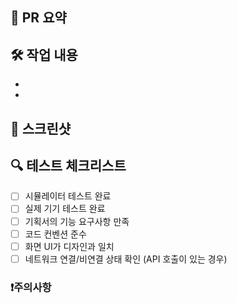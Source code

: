 <!-- 제목 규칙 -->
<!-- [Type] 작업내용 -->
<!-- 예시: [Feature] 카카오 소셜 로그인 구현 -->

<!-- 리뷰어와 라벨을 꼭 적용해 주세요!-->

## 📱 PR 요약
<!-- 이 PR에서 작업한 내용을 간단히 설명해주세요 -->

## 🛠 작업 내용
<!-- 구체적인 작업 내용을 적어주세요 -->
- 
-

## 📸 스크린샷
<!-- 작업한 화면의 스크린샷을 첨부해주세요 -->

## 🔍 테스트 체크리스트
<!-- 테스트한 항목을 체크해주세요 -->
- [ ] 시뮬레이터 테스트 완료
- [ ] 실제 기기 테스트 완료
- [ ] 기획서의 기능 요구사항 만족
- [ ] 코드 컨벤션 준수
- [ ] 화면 UI가 디자인과 일치
- [ ] 네트워크 연결/비연결 상태 확인 (API 호출이 있는 경우)

### ❗️주의사항
<!-- 리뷰어가 특별히 봐야할 부분이나 주의할 점을 적어주세요 -->
